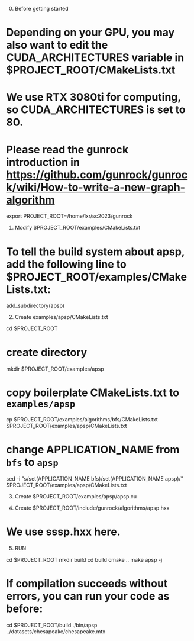 0. Before getting started

# Depending on your GPU, you may also want to edit the CUDA_ARCHITECTURES variable in $PROJECT_ROOT/CMakeLists.txt

# We use RTX 3080ti for computing, so CUDA_ARCHITECTURES is set to 80.

# Please read the gunrock introduction in https://github.com/gunrock/gunrock/wiki/How-to-write-a-new-graph-algorithm

export PROJECT_ROOT=/home/lxr/sc2023/gunrock

1. Modify $PROJECT_ROOT/examples/CMakeLists.txt

# To tell the build system about apsp, add the following line to $PROJECT_ROOT/examples/CMakeLists.txt:

add_subdirectory(apsp)

2. Create examples/apsp/CMakeLists.txt

cd $PROJECT_ROOT

# create directory

mkdir $PROJECT_ROOT/examples/apsp

# copy boilerplate CMakeLists.txt to `examples/apsp`

cp $PROJECT_ROOT/examples/algorithms/bfs/CMakeLists.txt $PROJECT_ROOT/examples/apsp/CMakeLists.txt

# change APPLICATION_NAME from `bfs` to `apsp`

sed -i "s/set(APPLICATION_NAME bfs)/set(APPLICATION_NAME apsp)/" $PROJECT_ROOT/examples/apsp/CMakeLists.txt

3. Create $PROJECT_ROOT/examples/apsp/apsp.cu

4. Create $PROJECT_ROOT/include/gunrock/algorithms/apsp.hxx

# We use sssp.hxx here.

5. RUN

cd $PROJECT_ROOT
mkdir build
cd build
cmake ..
make apsp -j

# If compilation succeeds without errors, you can run your code as before:

cd $PROJECT_ROOT/build
./bin/apsp ../datasets/chesapeake/chesapeake.mtx
